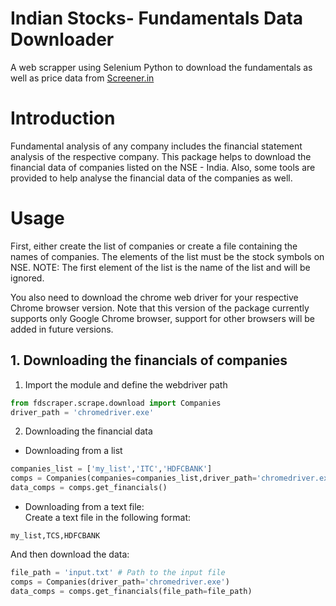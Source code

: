 # Indian Stocks- Fundamentals Data Downloader

A web scrapper using Selenium Python to download the fundamentals as well as price data from [Screener.in](https://www.screener.in)


# Introduction

Fundamental analysis of any company includes the financial statement analysis
of the respective company. This package helps to download the financial data 
of companies listed on the NSE - India. Also, some tools are provided to 
help analyse the financial data of the companies as well.
 
# Usage

First, either create the list of companies or create a file containing the
names of companies. The elements of the list must be the stock symbols on NSE.
NOTE: The first element of the list is the name of the list and will be ignored.

You also need to download the chrome web driver for your respective Chrome
browser version. Note that this version of the package currently supports only
Google Chrome browser, support for other browsers will be added in future versions. 

## 1. Downloading the financials of companies
    
1. Import the module and define the webdriver path
```python
from fdscraper.scrape.download import Companies
driver_path = 'chromedriver.exe'
```   
2. Downloading the financial data
- Downloading from a list
    
```python
companies_list = ['my_list','ITC','HDFCBANK']
comps = Companies(companies=companies_list,driver_path='chromedriver.exe')
data_comps = comps.get_financials()
```

- Downloading from a text file:  
Create a text file in the following format:
    
```
my_list,TCS,HDFCBANK
```

And then download the data:
```python
file_path = 'input.txt' # Path to the input file
comps = Companies(driver_path='chromedriver.exe')
data_comps = comps.get_financials(file_path=file_path)
```